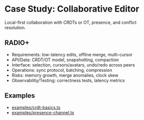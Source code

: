 # Case Study: Collaborative Editor

Local-first collaboration with CRDTs or OT, presence, and conflict resolution.

## RADIO+
- Requirements: low-latency edits, offline merge, multi-cursor
- API/Data: CRDT/OT model, snapshotting, compaction
- Interface: selection, cursors/avatars, undo/redo across peers
- Operations: sync protocol, batching, compression
- Risks: memory growth, merge anomalies, clock skew
- Observability/Testing: correctness tests, latency metrics

## Examples
- [examples/crdt-basics.ts](./examples/crdt-basics.ts)
- [examples/presence-channel.ts](./examples/presence-channel.ts)
